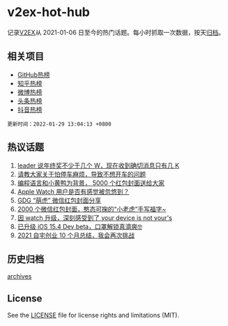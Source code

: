 # v2ex-hot-hub

 记录[V2EX](https://www.v2ex.com/)从 2021-01-06 日至今的热门话题。每小时抓取一次数据，按天[归档](archives)。
 
 ## 相关项目

- [GitHub热榜](https://github.com/snaildev/github-hot-hub)
- [知乎热榜](https://github.com/snaildev/zhihu-hot-hub)
- [微博热榜](https://github.com/snaildev/weibo-hot-hub)
- [头条热榜](https://github.com/snaildev/toutiao-hot-hub)
- [抖音热榜](https://github.com/snaildev/douyin-hot-hub)


 `更新时间：2022-01-29 13:04:13 +0800`

## 热议话题

1. [leader 说年终奖不少于几个 W，现在收到确切消息只有几 K](https://www.v2ex.com/t/831144)
1. [请教大家关于怕停车麻烦，导致不想开车的问题](https://www.v2ex.com/t/831166)
1. [编程语言和小黄鸭为背景， 5000 个红包封面送给大家](https://www.v2ex.com/t/831107)
1. [Apple Watch 用户是否有感觉被忽悠到？](https://www.v2ex.com/t/831165)
1. [GDG “萌虎” 微信红包封面分享](https://www.v2ex.com/t/831161)
1. [2000 个微信红包封面，憨态可掬的“小老虎”手写福字~](https://www.v2ex.com/t/831180)
1. [因 watch 升级，深刻感受到了 your device is not your's](https://www.v2ex.com/t/831156)
1. [已升级 iOS 15.4 Dev beta，口罩解锁真滴爽🤓](https://www.v2ex.com/t/831104)
1. [2021 自宅创业 10 个月总结，我会再次挑战](https://www.v2ex.com/t/831128)

## 历史归档

[archives](archives)

## License

See the [LICENSE](LICENSE) file for license rights and limitations (MIT).
